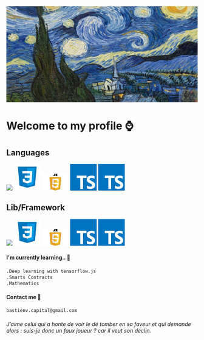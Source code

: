 <img src="image/back.jpg">

# Welcome to my profile :watch:

<h2>Languages</h2>
<div style="flex">
    <img width="70px" src="https://upload.wikimedia.org/wikipedia/commons/thumb/6/61/HTML5_logo_and_wordmark.svg/2048px-HTML5_logo_and_wordmark.svg.png">
    <img width="70px" src="image/css.png">
    <img width="70px" src="image/javaScript-logo.jpg">
    <img width="70px" src="image/ts.jpg">
    <img width="70px" src="image/ts.jpg">
</div>

<h2>Lib/Framework</h2>
<div style="flex">
    <img width="70px" src="https://upload.wikimedia.org/wikipedia/commons/thumb/6/61/HTML5_logo_and_wordmark.svg/2048px-HTML5_logo_and_wordmark.svg.png">
    <img width="70px" src="image/css.png">
    <img width="70px" src="image/javaScript-logo.jpg">
    <img width="70px" src="image/ts.jpg">
    <img width="70px" src="image/ts.jpg">
</div>

#### I'm currently learning.. :runner:
    .Deep learning with tensorflow.js
    .Smarts Contracts
    .Mathematics

#### Contact me 💬
    bastienv.capital@gmail.com

###### J’aime celui qui a honte de voir le dé tomber en sa faveur et qui demande alors : suis-je donc un faux joueur ? car il veut son déclin.